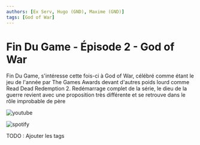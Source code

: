 ```yaml
---
authors: [Ex Serv, Hugo (GND), Maxime (GND)]
tags: [God of War]
---
```


# Fin Du Game - Épisode 2 - God of War

Fin Du Game, s'intéresse cette fois-ci à God of War, célébré comme étant le jeu de l'année par The Games Awards devant d'autres poids lourd comme Read Dead Redemption 2. Redémarrage complet de la série, le dieu de la guerre revient avec une proposition très différente et se retrouve dans le rôle improbable de père

![youtube](https://www.youtube.com/watch?v=1okDUSZKNuc)

![spotify](https://open.spotify.com/episode/7BeSPhDoInkpfswOYSu21y)

TODO : Ajouter les tags
